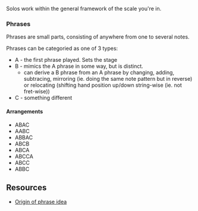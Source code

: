 
Solos work within the general framework of the scale you're in.

### Phrases
Phrases are small parts, consisting of anywhere from one to several notes.

Phrases can be categoried as one of 3 types:
- A - the first phrase played. Sets the stage
- B - mimics the A phrase in some way, but is distinct.
  - can derive a B phrase from an A phrase by changing, adding, subtracing, mirroring (ie. doing the same note pattern but in reverse) or relocating (shifting hand position up/down string-wise (ie. not fret-wise))
- C - something different

#### Arrangements
- ABAC
- AABC
- ABBAC
- ABCB
- ABCA
- ABCCA
- ABCC
- ABBC

## Resources
- [Origin of phrase idea](https://www.youtube.com/watch?v=dQZXiPA5wac)